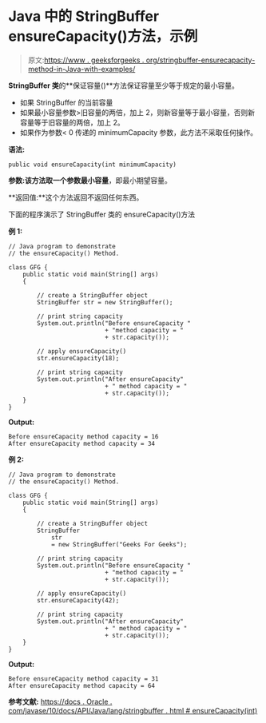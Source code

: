 # Java 中的 StringBuffer ensureCapacity()方法，示例

> 原文:[https://www . geeksforgeeks . org/stringbuffer-ensurecapacity-method-in-Java-with-examples/](https://www.geeksforgeeks.org/stringbuffer-ensurecapacity-method-in-java-with-examples/)

**StringBuffer 类**的**保证容量()**方法保证容量至少等于规定的最小容量。

*   如果 StringBuffer 的当前容量
*   如果最小容量参数>旧容量的两倍，加上 2，则新容量等于最小容量，否则新容量等于旧容量的两倍，加上 2。
*   如果作为参数< 0 传递的 minimumCapacity 参数，此方法不采取任何操作。

**语法:**

```
public void ensureCapacity(int minimumCapacity)
```

**参数:**该方法取一个参数**最小容量**，即最小期望容量。

**返回值:**这个方法返回不返回任何东西。

下面的程序演示了 StringBuffer 类的 ensureCapacity()方法

**例 1:**

```
// Java program to demonstrate
// the ensureCapacity() Method.

class GFG {
    public static void main(String[] args)
    {

        // create a StringBuffer object
        StringBuffer str = new StringBuffer();

        // print string capacity
        System.out.println("Before ensureCapacity "
                           + "method capacity = "
                           + str.capacity());

        // apply ensureCapacity()
        str.ensureCapacity(18);

        // print string capacity
        System.out.println("After ensureCapacity"
                           + " method capacity = "
                           + str.capacity());
    }
}
```

**Output:**

```
Before ensureCapacity method capacity = 16
After ensureCapacity method capacity = 34

```

**例 2:**

```
// Java program to demonstrate
// the ensureCapacity() Method.

class GFG {
    public static void main(String[] args)
    {

        // create a StringBuffer object
        StringBuffer
            str
            = new StringBuffer("Geeks For Geeks");

        // print string capacity
        System.out.println("Before ensureCapacity "
                           + "method capacity = "
                           + str.capacity());

        // apply ensureCapacity()
        str.ensureCapacity(42);

        // print string capacity
        System.out.println("After ensureCapacity"
                           + " method capacity = "
                           + str.capacity());
    }
}
```

**Output:**

```
Before ensureCapacity method capacity = 31
After ensureCapacity method capacity = 64

```

**参考文献:**
[https://docs . Oracle . com/javase/10/docs/API/Java/lang/stringbuffer . html # ensureCapacity(int)](https://docs.oracle.com/javase/10/docs/api/java/lang/StringBuffer.html#ensureCapacity(int))